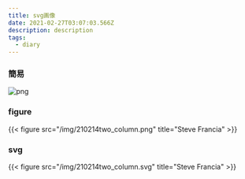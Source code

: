 ```yaml
---
title: svg画像
date: 2021-02-27T03:07:03.566Z
description: description
tags:
  - diary
---
```

### 簡易[]()
![png](/img/210214two_column.png)

### figure
{{< figure src="/img/210214two_column.png" title="Steve Francia" >}}

### svg
{{< figure src="/img/210214two_column.svg" title="Steve Francia" >}}